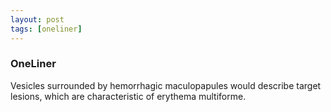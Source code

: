 ```yaml
---
layout: post
tags: [oneliner]
---
```



### OneLiner

Vesicles surrounded by hemorrhagic maculopapules would describe target lesions, which are characteristic of erythema multiforme.
